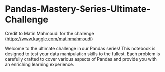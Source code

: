 # Pandas-Mastery-Series-Ultimate-Challenge

Credit to Matin Mahmoudi for the challenge (https://www.kaggle.com/matinmahmoudi)

Welcome to the ultimate challenge in our Pandas series! This notebook is designed to test your data manipulation skills to the fullest. Each problem is carefully crafted to cover various aspects of Pandas and provide you with an enriching learning experience.
